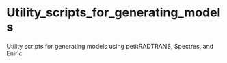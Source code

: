 # Utility_scripts_for_generating_models
 Utility scripts for generating models using petitRADTRANS, Spectres, and Eniric
